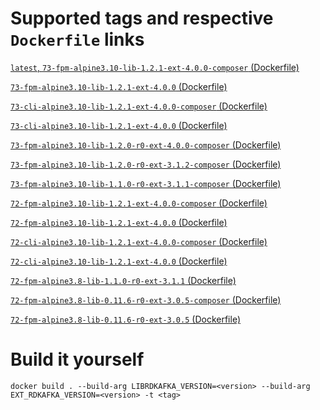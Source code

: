 # Supported tags and respective `Dockerfile` links
[`latest`, `73-fpm-alpine3.10-lib-1.2.1-ext-4.0.0-composer` (Dockerfile)](https://github.com/nick-zh/php-rdkafka-docker/blob/73-fpm-alpine3.10-lib-1.2.1-ext-4.0.0-composer/Dockerfile "Dockerfile")

[`73-fpm-alpine3.10-lib-1.2.1-ext-4.0.0` (Dockerfile)](https://github.com/nick-zh/php-rdkafka-docker/blob/73-fpm-alpine3.10-lib-1.2.1-ext-4.0.0/Dockerfile "Dockerfile")

[`73-cli-alpine3.10-lib-1.2.1-ext-4.0.0-composer` (Dockerfile)](https://github.com/nick-zh/php-rdkafka-docker/blob/73-cli-alpine3.10-lib-1.2.1-ext-4.0.0-composer/Dockerfile "Dockerfile")

[`73-cli-alpine3.10-lib-1.2.1-ext-4.0.0` (Dockerfile)](https://github.com/nick-zh/php-rdkafka-docker/blob/73-cli-alpine3.10-lib-1.2.1-ext-4.0.0/Dockerfile "Dockerfile")

[`73-fpm-alpine3.10-lib-1.2.0-r0-ext-4.0.0-composer` (Dockerfile)](https://github.com/nick-zh/php-rdkafka-docker/blob/73-fpm-alpine3.10-lib-1.2.0-r0-ext-4.0.0-composer/Dockerfile "Dockerfile")

[`73-fpm-alpine3.10-lib-1.2.0-r0-ext-3.1.2-composer` (Dockerfile)](https://github.com/nick-zh/php-rdkafka-docker/blob/73-fpm-alpine3.10-lib-1.2.0-r0-ext-3.1.2-composer/Dockerfile "Dockerfile")

[`73-fpm-alpine3.10-lib-1.1.0-r0-ext-3.1.1-composer` (Dockerfile)](https://github.com/nick-zh/php-rdkafka-docker/blob/73-fpm-alpine3.10-lib-1.1.0-r0-ext-3.1.1-composer/Dockerfile "Dockerfile")

[`72-fpm-alpine3.10-lib-1.2.1-ext-4.0.0-composer` (Dockerfile)](https://github.com/nick-zh/php-rdkafka-docker/tree/72-fpm-alpine3.10-lib-1.2.1-ext-4.0.0-composer/Dockerfile "Dockerfile")

[`72-fpm-alpine3.10-lib-1.2.1-ext-4.0.0` (Dockerfile)](https://github.com/nick-zh/php-rdkafka-docker/tree/72-fpm-alpine3.10-lib-1.2.1-ext-4.0.0/Dockerfile "Dockerfile")

[`72-cli-alpine3.10-lib-1.2.1-ext-4.0.0-composer` (Dockerfile)](https://github.com/nick-zh/php-rdkafka-docker/tree/72-cli-alpine3.10-lib-1.2.1-ext-4.0.0-composer/Dockerfile "Dockerfile")

[`72-cli-alpine3.10-lib-1.2.1-ext-4.0.0` (Dockerfile)](https://github.com/nick-zh/php-rdkafka-docker/tree/72-cli-alpine3.10-lib-1.2.1-ext-4.0.0/Dockerfile "Dockerfile")

[`72-fpm-alpine3.8-lib-1.1.0-r0-ext-3.1.1` (Dockerfile)](https://github.com/nick-zh/php-rdkafka-docker/blob/73-fpm-alpine3.10-lib-1.1.0-r0-ext-3.1.1/Dockerfile "Dockerfile")

[`72-fpm-alpine3.8-lib-0.11.6-r0-ext-3.0.5-composer` (Dockerfile)](https://github.com/nick-zh/php-rdkafka-docker/blob/72-fpm-alpine3.8-lib-0.11.6-r0-ext-3.0.5-composer/Dockerfile "Dockerfile")

[`72-fpm-alpine3.8-lib-0.11.6-r0-ext-3.0.5` (Dockerfile)](https://github.com/nick-zh/php-rdkafka-docker/blob/72-fpm-alpine3.8-lib-0.11.6-r0-ext-3.0.5/Dockerfile "Dockerfile")


# Build it yourself
```
docker build . --build-arg LIBRDKAFKA_VERSION=<version> --build-arg EXT_RDKAFKA_VERSION=<version> -t <tag>
```
